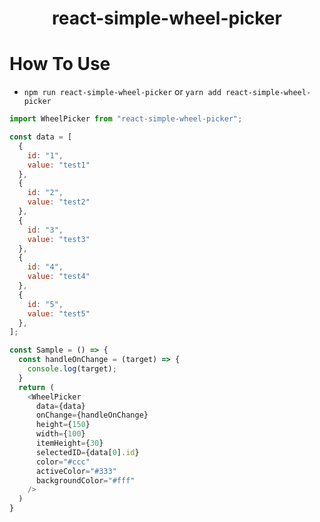 <div align="center">
  <h1>react-simple-wheel-picker</h1>
</div>

# How To Use
- `npm run react-simple-wheel-picker` or `yarn add react-simple-wheel-picker`

```js
import WheelPicker from "react-simple-wheel-picker";

const data = [
  {
    id: "1",
    value: "test1"
  },
  {
    id: "2",
    value: "test2"
  },
  {
    id: "3",
    value: "test3"
  },
  {
    id: "4",
    value: "test4"
  },
  {
    id: "5",
    value: "test5"
  },
];

const Sample = () => {
  const handleOnChange = (target) => {
    console.log(target);
  }
  return (
    <WheelPicker
      data={data}
      onChange={handleOnChange}
      height={150}
      width={100}
      itemHeight={30}
      selectedID={data[0].id}
      color="#ccc"
      activeColor="#333"
      backgroundColor="#fff"
    />
  )
}
```
